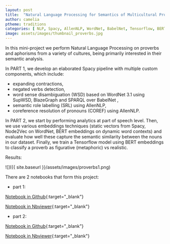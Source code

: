 ```yaml
---
layout: post
title:  "Natural Language Processing for Semantics of Multicultural Proverbs"
author: camelia
ptheme: traditions
categories: [ NLP, Spacy, AllenNLP, WordNet, BabelNet, Tensorflow, BERT, Node2Vec, SupWSD, Part-of-speech, NetworkX, SPARQL, RDF, Blazegraph, GCP ]
image: assets/images/thumbnail_proverbs.jpg
---
```





In this mini-project we perform Natural Language Processing on proverbs and aphorisms from a variety of cultures, being primarily interested in their semantic analysis.

In PART 1, we develop an elaborated Spacy pipeline with multiple custom components, which include:

- expanding contractions,
- negated verbs detection,
- word sense disambiguation (WSD) based on WordNet 3.1 using SupWSD, BlazeGraph and SPARQL over BabelNet ,
- semantic role labelling (SRL) using AllenNLP,
- coreference resolution of pronouns (COREF) using AllenNLP.

In PART 2, we start by performing analytics at part of speech level.
Then, we use various embeddings techniques (static vectors from Spacy, Node2Vec on WordNet, BERT embeddings on dynamic word contexts) and evaluate how well these capture the semantic similarity between the nouns in our dataset.
Finally, we train a Tensorflow model using BERT embeddings to classify a proverb as figurative (metaphoric) vs realistic.

Results:

![]({{ site.baseurl }}/assets/images/proverbs1.png) 



There are 2 notebooks that form this project:

- part 1:  

[Notebook in Github](https://github.com/camelia-c/techfolio/blob/main/spacy_tf_nlp_proverbs/NLP_Semantics_Multicultural_Proverbs_GCP_PART1.ipynb){:target="_blank"}

[Notebook in Nbviewer](https://nbviewer.jupyter.org/github/camelia-c/techfolio/blob/main/spacy_tf_nlp_proverbs/NLP_Semantics_Multicultural_Proverbs_GCP_PART1.ipynb){:target="_blank"}

- part 2:  

[Notebook in Github](https://github.com/camelia-c/techfolio/blob/main/spacy_tf_nlp_proverbs/NLP_Semantics_Multicultural_Proverbs_GCP_PART2.ipynb){:target="_blank"}

[Notebook in Nbviewer](https://nbviewer.jupyter.org/github/camelia-c/techfolio/blob/main/spacy_tf_nlp_proverbs/NLP_Semantics_Multicultural_Proverbs_GCP_PART2.ipynb){:target="_blank"}
